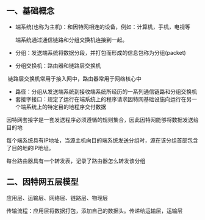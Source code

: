 ## 一、基础概念

* 端系统(也称为主机)：和因特网相连的设备，例如：计算机，手机，电视等

  端系统通过通信链路和分组交换机连接到一起。

* 分组：发送端系统将数据分段，并打包而形成的信息包称为分组(packet)

* 分组交换机：路由器和链路层交换机

​		链路层交换机常用于接入网中，路由器常用于网络核心中

* 路径：分组从发送端系统到接收端系统所经历的一系列通信链路和分组交换机
* 套接字接口：规定了运行在端系统上的程序请求因特网基础设施向运行在另一个端系统上的特定目的地程序交付数据

​		因特网套接字是一套发送程序必须遵循的规则集合，因此因特网能够将数据发送给目的地



每个端系统具有IP地址，当源主机向目的端系统发送分组时，源在该分组首部包含了目的地的IP地址。

每台路由器具有一个转发表，记录了路由器怎么转发该分组



## 二、因特网五层模型

应用层、运输层、网络层、链路层、物理层

传输流程：应用层将数据打包，添加自己的数据头。传递给运输层，运输层
